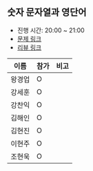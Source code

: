 ## 숫자 문자열과 영단어
- 진행 시간: 20:00 ~ 21:00
- [문제 링크](https://programmers.co.kr/learn/courses/30/lessons/42885)
- [리뷰 링크]()

|이름|참가|비고|
|-----|------|-----|
|왕경업|O||
|강세훈|O||
|강찬익|O||
|김해인|O||
|김현진|O||
|이현주|O||
|조현욱|O||
